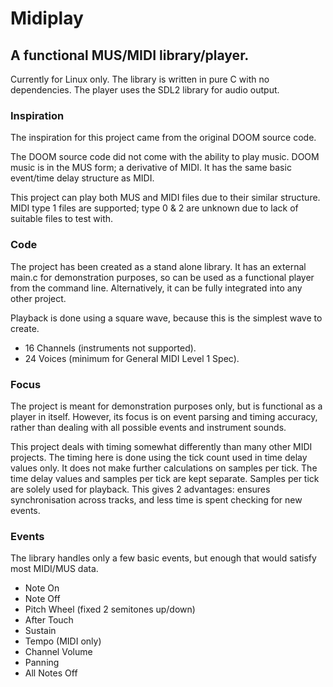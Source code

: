 # Midiplay

## A functional MUS/MIDI library/player.
Currently for Linux only.
The library is written in pure C with no dependencies.
The player uses the SDL2 library for audio output.

### Inspiration
The inspiration for this project came from the original DOOM source code.

The DOOM source code did not come with the ability to play music. DOOM music is in the MUS form; a derivative of MIDI. It has the same basic event/time delay structure as MIDI.

This project can play both MUS and MIDI files due to their similar structure. MIDI type 1 files are supported; type 0 & 2 are unknown due to lack of suitable files to test with.

### Code
The project has been created as a stand alone library. It has an external main.c for demonstration purposes, so can be used as a functional player from the command line. Alternatively, it can be fully integrated into any other project.

Playback is done using a square wave, because this is the simplest wave to create.

- 16 Channels (instruments not supported).
- 24 Voices (minimum for General MIDI Level 1 Spec).

### Focus
The project is meant for demonstration purposes only, but is functional as a player in itself. However, its focus is on event parsing and timing accuracy, rather than dealing with all possible events and instrument sounds.

This project deals with timing somewhat differently than many other MIDI projects. The timing here is done using the tick count used in time delay values only. It does not make further calculations on samples per tick. The time delay values and samples per tick are kept separate. Samples per tick are solely used for playback. This gives 2 advantages: ensures synchronisation across tracks, and less time is spent checking for new events.

### Events
The library handles only a few basic events, but enough that would satisfy most MIDI/MUS data.
- Note On
- Note Off
- Pitch Wheel (fixed 2 semitones up/down)
- After Touch
- Sustain
- Tempo (MIDI only)
- Channel Volume
- Panning
- All Notes Off

